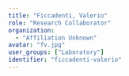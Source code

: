 ```yaml
---
title: "Ficcadenti, Valerio"
role: "Research Collaborator"
organization:
  - "Affiliation Unknown"
avatar: "fv.jpg"
user_groups: ["Laboratory"]
identifier: "ficcadenti-valerio"
---
```

